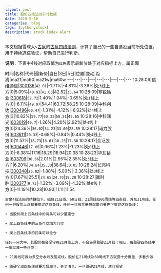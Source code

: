 ```yaml
---
layout: post
title: 股价四线法则实时数据
date: 2020-5-10
categories: blog
tags: [python,stock]
description: stock index alert
---
```



本文根据雪球大v[古泉](https://xueqiu.com/u/7148646888)的[古泉四线法则](https://xueqiu.com/7148646888/130498192)，计算了自己的一些自选股当前所处位置，用于持续追踪验证，帮助自己进行判断。

**说明**：下表中4线对应取值为`红色`表示最新价处于对应指标上方，属正面

时间|名称|代码|最新价|当日|3日|5日|位置|变动|距离|ma21|ma60|ma21w|ma60w
---|---|---|---|---|---|---|---|---
10:28:06|信维通信|[300136](https://xueqiu.com/S/SZ300136)|`42.01`|-1.71%|-4.81%|-3.36%|处`3`线上方|0|5.09%|`40.93`|`41.63`|42.52|`35.64`
10:28:09|寒锐钴业|[300618](https://xueqiu.com/S/SZ300618)|`52.72`|1.40%|1.04%|-0.65%|处`1`线上方|0|-6.11%|`49.97`|54.41|63.72|58.25
10:28:09|中科创达|[300496](https://xueqiu.com/S/SZ300496)|`60.47`|-1.31%|-4.12%|-6.02%|处`4`线上方|3|10.82%|`59.77`|`60.33`|`58.51`|`43.65`
10:28:16|中科曙光|[603019](https://xueqiu.com/S/SH603019)|`40.7`|-1.26%|4.20%|2.92%|处`4`线上方|0|24.36%|`36.02`|`34.23`|`33.00`|`28.59`
10:28:17|诺力股份|[603611](https://xueqiu.com/S/SH603611)|`20.33`|-0.68%|-0.84%|0.44%|处`4`线上方|0|11.57%|`18.73`|`18.61`|`18.23`|`17.38`
10:28:17|金证股份|[600446](https://xueqiu.com/S/SH600446)|`17.06`|0.06%|1.23%|-1.23%|处`0`线上方|0|-8.38%|17.16|18.29|18.94|20.38
10:28:23|华友钴业|[603799](https://xueqiu.com/S/SH603799)|`36.56`|2.01%|2.95%|2.35%|处`3`线上方|1|6.20%|`34.84`|`35.30`|38.64|`30.05`
10:28:24|长亮科技|[300348](https://xueqiu.com/S/SZ300348)|`25.02`|-1.88%|-5.00%|-3.36%|处`3`线上方|0|7.67%|25.51|`24.65`|`24.70`|`19.28`
10:28:27|赢时胜|[300377](https://xueqiu.com/S/SZ300377)|`9.73`|-1.32%|-3.09%|-4.32%|处`0`线上方|0|-11.19%|10.28|10.93|11.11|11.54

```
古泉4线法则的精髓如下。抓住21日线、60日线、21周线及60周线等四条线，外加21月线，任何一只股票上涨都要穿过这四条线，任何一只股票要想爆雷也要先下穿过这四条线：

+ 当股价爬上四条线中的两条可以少量建仓

+ 爬上四条线中的三条可以加大仓位

+ 爬上四条线中的四条可以全仓

任何一只大牛，其股价都会坚守在21月线上方，不会轻易跌破21月线；相反，每跌破四条线中一条就减一些仓位：

+ 21周线可做为多空分水岭及警戒线，股价在21周线及60周线下方就要十分慎重，多看少做

+ 跌破全部四条线就要大幅减仓，甚至清仓，一旦跌破21月线，清仓观望
```